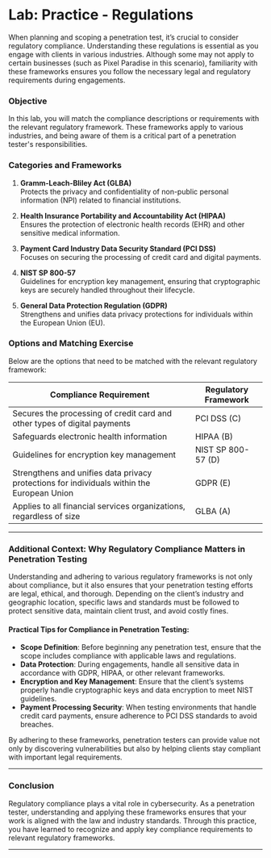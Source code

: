 # Lab: Practice - Regulations

When planning and scoping a penetration test, it’s crucial to consider regulatory compliance. Understanding these regulations is essential as you engage with clients in various industries. Although some may not apply to certain businesses (such as Pixel Paradise in this scenario), familiarity with these frameworks ensures you follow the necessary legal and regulatory requirements during engagements.

### Objective

In this lab, you will match the compliance descriptions or requirements with the relevant regulatory framework. These frameworks apply to various industries, and being aware of them is a critical part of a penetration tester's responsibilities.

### Categories and Frameworks

1. **Gramm-Leach-Bliley Act (GLBA)**  
   Protects the privacy and confidentiality of non-public personal information (NPI) related to financial institutions.

2. **Health Insurance Portability and Accountability Act (HIPAA)**  
   Ensures the protection of electronic health records (EHR) and other sensitive medical information.

3. **Payment Card Industry Data Security Standard (PCI DSS)**  
   Focuses on securing the processing of credit card and digital payments.

4. **NIST SP 800-57**  
   Guidelines for encryption key management, ensuring that cryptographic keys are securely handled throughout their lifecycle.

5. **General Data Protection Regulation (GDPR)**  
   Strengthens and unifies data privacy protections for individuals within the European Union (EU).

### Options and Matching Exercise

Below are the options that need to be matched with the relevant regulatory framework:

| Compliance Requirement                                                                 | Regulatory Framework                |
| ---------------------------------------------------------------------------------------| ------------------------------------ |
| Secures the processing of credit card and other types of digital payments               | PCI DSS (C)                         |
| Safeguards electronic health information                                                | HIPAA (B)                           |
| Guidelines for encryption key management                                                | NIST SP 800-57 (D)                  |
| Strengthens and unifies data privacy protections for individuals within the European Union | GDPR (E)                         |
| Applies to all financial services organizations, regardless of size                     | GLBA (A)                            |

---

### **Additional Context: Why Regulatory Compliance Matters in Penetration Testing**

Understanding and adhering to various regulatory frameworks is not only about compliance, but it also ensures that your penetration testing efforts are legal, ethical, and thorough. Depending on the client’s industry and geographic location, specific laws and standards must be followed to protect sensitive data, maintain client trust, and avoid costly fines.

#### **Practical Tips for Compliance in Penetration Testing**:
- **Scope Definition**: Before beginning any penetration test, ensure that the scope includes compliance with applicable laws and regulations.
- **Data Protection**: During engagements, handle all sensitive data in accordance with GDPR, HIPAA, or other relevant frameworks.
- **Encryption and Key Management**: Ensure that the client’s systems properly handle cryptographic keys and data encryption to meet NIST guidelines.
- **Payment Processing Security**: When testing environments that handle credit card payments, ensure adherence to PCI DSS standards to avoid breaches.

By adhering to these frameworks, penetration testers can provide value not only by discovering vulnerabilities but also by helping clients stay compliant with important legal requirements.

---

### **Conclusion**

Regulatory compliance plays a vital role in cybersecurity. As a penetration tester, understanding and applying these frameworks ensures that your work is aligned with the law and industry standards. Through this practice, you have learned to recognize and apply key compliance requirements to relevant regulatory frameworks.

---

